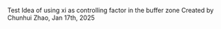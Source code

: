 Test Idea of using xi as controlling factor in the buffer zone
Created by Chunhui Zhao, Jan 17th, 2025
